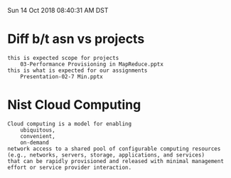Sun 14 Oct 2018 08:40:31 AM DST
# Diff b/t asn vs projects
	this is expected scope for projects
		03-Performance Provisioning in MapReduce.pptx
	this is what is expected for our assignments
		Presentation-02-7 Min.pptx

# Nist Cloud Computing
	Cloud computing is a model for enabling 
		ubiquitous, 
		convenient, 
		on-demand 
	network access to a shared pool of configurable computing resources (e.g., networks, servers, storage, applications, and services) 
	that can be rapidly provisioned and released with minimal management effort or service provider interaction.


